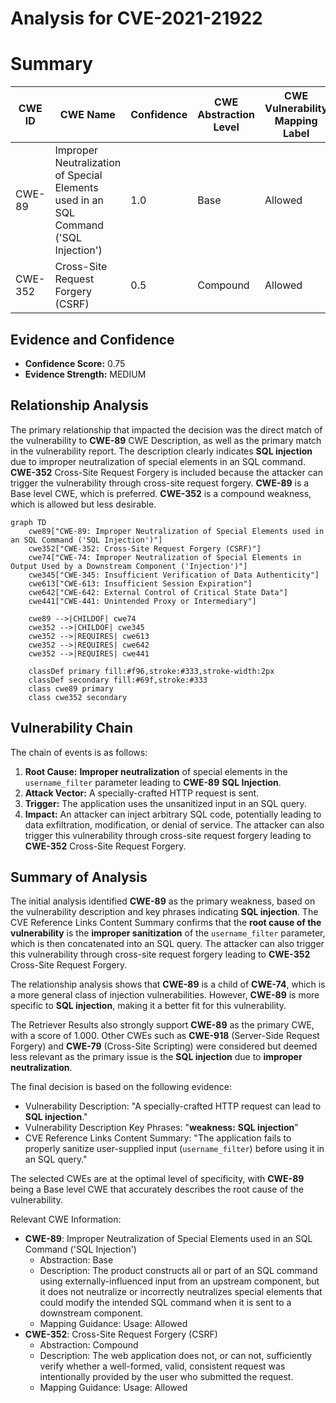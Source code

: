 # Analysis for CVE-2021-21922

# Summary
| CWE ID | CWE Name | Confidence | CWE Abstraction Level | CWE Vulnerability Mapping Label | CWE-Vulnerability Mapping Notes |
|---|---|---|---|---|---|
| CWE-89 | Improper Neutralization of Special Elements used in an SQL Command ('SQL Injection') | 1.0 | Base | Allowed | Primary CWE |
| CWE-352 | Cross-Site Request Forgery (CSRF) | 0.5 | Compound | Allowed | Secondary Candidate |

## Evidence and Confidence

*   **Confidence Score:** 0.75
*   **Evidence Strength:** MEDIUM

## Relationship Analysis
The primary relationship that impacted the decision was the direct match of the vulnerability to **CWE-89** CWE Description, as well as the primary match in the vulnerability report. The description clearly indicates **SQL injection** due to improper neutralization of special elements in an SQL command. **CWE-352** Cross-Site Request Forgery is included because the attacker can trigger the vulnerability through cross-site request forgery. **CWE-89** is a Base level CWE, which is preferred. **CWE-352** is a compound weakness, which is allowed but less desirable.

```mermaid
graph TD
    cwe89["CWE-89: Improper Neutralization of Special Elements used in an SQL Command ('SQL Injection')"]
    cwe352["CWE-352: Cross-Site Request Forgery (CSRF)"]
    cwe74["CWE-74: Improper Neutralization of Special Elements in Output Used by a Downstream Component ('Injection')"]
    cwe345["CWE-345: Insufficient Verification of Data Authenticity"]
    cwe613["CWE-613: Insufficient Session Expiration"]
    cwe642["CWE-642: External Control of Critical State Data"]
    cwe441["CWE-441: Unintended Proxy or Intermediary"]

    cwe89 -->|CHILDOF| cwe74
    cwe352 -->|CHILDOF| cwe345
    cwe352 -->|REQUIRES| cwe613
    cwe352 -->|REQUIRES| cwe642
    cwe352 -->|REQUIRES| cwe441

    classDef primary fill:#f96,stroke:#333,stroke-width:2px
    classDef secondary fill:#69f,stroke:#333
    class cwe89 primary
    class cwe352 secondary
```

## Vulnerability Chain
The chain of events is as follows:
1.  **Root Cause:** **Improper neutralization** of special elements in the `username_filter` parameter leading to **CWE-89** **SQL Injection**.
2.  **Attack Vector:** A specially-crafted HTTP request is sent.
3.  **Trigger:** The application uses the unsanitized input in an SQL query.
4.  **Impact:** An attacker can inject arbitrary SQL code, potentially leading to data exfiltration, modification, or denial of service. The attacker can also trigger this vulnerability through cross-site request forgery leading to **CWE-352** Cross-Site Request Forgery.

## Summary of Analysis
The initial analysis identified **CWE-89** as the primary weakness, based on the vulnerability description and key phrases indicating **SQL injection**. The CVE Reference Links Content Summary confirms that the **root cause of the vulnerability** is the **improper sanitization** of the `username_filter` parameter, which is then concatenated into an SQL query. The attacker can also trigger this vulnerability through cross-site request forgery leading to **CWE-352** Cross-Site Request Forgery.

The relationship analysis shows that **CWE-89** is a child of **CWE-74**, which is a more general class of injection vulnerabilities. However, **CWE-89** is more specific to **SQL injection**, making it a better fit for this vulnerability.

The Retriever Results also strongly support **CWE-89** as the primary CWE, with a score of 1.000. Other CWEs such as **CWE-918** (Server-Side Request Forgery) and **CWE-79** (Cross-Site Scripting) were considered but deemed less relevant as the primary issue is the **SQL injection** due to **improper neutralization**.

The final decision is based on the following evidence:
*   Vulnerability Description: "A specially-crafted HTTP request can lead to **SQL injection**."
*   Vulnerability Description Key Phrases: "**weakness:** **SQL injection**"
*   CVE Reference Links Content Summary: "The application fails to properly sanitize user-supplied input (`username_filter`) before using it in an SQL query."

The selected CWEs are at the optimal level of specificity, with **CWE-89** being a Base level CWE that accurately describes the root cause of the vulnerability.

Relevant CWE Information:
*   **CWE-89**: Improper Neutralization of Special Elements used in an SQL Command ('SQL Injection')
    *   Abstraction: Base
    *   Description: The product constructs all or part of an SQL command using externally-influenced input from an upstream component, but it does not neutralize or incorrectly neutralizes special elements that could modify the intended SQL command when it is sent to a downstream component.
    *   Mapping Guidance: Usage: Allowed
*   **CWE-352**: Cross-Site Request Forgery (CSRF)
    *   Abstraction: Compound
    *   Description: The web application does not, or can not, sufficiently verify whether a well-formed, valid, consistent request was intentionally provided by the user who submitted the request.
    *   Mapping Guidance: Usage: Allowed